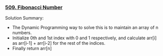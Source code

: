 ### [509. Fibonacci Number](https://leetcode.com/problems/fibonacci-number/)

Solution Summary:
- The Dynamic Programming way to solve this is to maintain an array of n numbers.
- Initialize 0th and 1st index with 0 and 1 respectively, and calculate arr[i] as arr[i-1] + arr[i-2] for the rest of the indices.
- Finally return arr[n]
